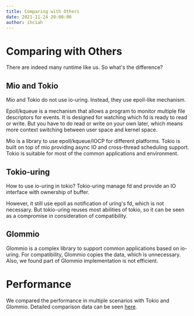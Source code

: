 ```yaml
---
title: Comparing with Others
date: 2021-11-24 20:00:00
author: ihciah
---
```


# Comparing with Others

There are indeed many runtime like us. So what\'s the difference?

## Mio and Tokio
Mio and Tokio do not use io-uring. Instead, they use epoll-like mechanism.

Epoll/kqueue is a mechanism that allows a program to monitor multiple file descriptors for events. It is designed for watching which fd is ready to read or write. But you have to do read or write on your own later, which means more context switching between user space and kernel space.

Mio is a library to use epoll/kqueue/IOCP for different platforms. Tokio is built on top of mio providing async IO and cross-thread scheduling support. Tokio is suitable for most of the common applications and environment.

## Tokio-uring
How to use io-uring in tokio? Tokio-uring manage fd and provide an IO interface with ownership of buffer.

However, it still use epoll as notification of uring\'s fd, which is not necessary. But tokio-uring reuses most abilities of tokio, so it can be seen as a compromise in consideration of compatibility.

## Glommio
Glommio is a complex library to support common applications based on io-uring. For compatibility, Glommio copies the data, which is unnecessary. Also, we found part of Glommio implementation is not efficient.

# Performance
We compared the performance in multiple scenarios with Tokio and Glommio. Detailed comparison data can be seen [here](/docs/en/benchmark.md).
